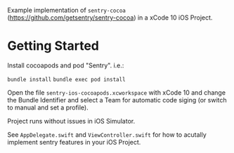Example implementation of `sentry-cocoa` (https://github.com/getsentry/sentry-cocoa) in a xCode 10 iOS Project.

# Getting Started

Install cocoapods and pod "Sentry". i.e.:

`bundle install`
`bundle exec pod install` 

Open the file `sentry-ios-cocoapods.xcworkspace` with xCode 10 and change the Bundle Identifier and select a Team for automatic code siging (or switch to manual and set a profile).

Project runs without issues in iOS Simulator.

See `AppDelegate.swift` and `ViewController.swift` for how to acutally implement sentry features in your iOS Project.

